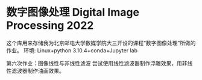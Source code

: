 # 数字图像处理 Digital Image Processing 2022

这个库用来存储我为北京邮电大学数媒学院大三开设的课程“数字图像处理”所做的作业。
环境: Linux+python 3.10.4+conda+Jupyter lab

第六次作业：图像线性与非线性滤波
尝试使用线性滤波器制作浮雕效果，用非线性滤波器制作油画效果。
